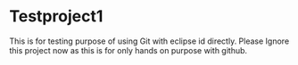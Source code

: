 # Testproject1
This is for testing purpose of using Git with eclipse id directly.
Please Ignore this project now as this is for only hands on purpose with github.

